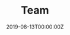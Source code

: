 ---
title: "Team"  # Add a page title.
summary: ""  # Add a page description.
date: "2019-08-13T00:00:00Z"  # Add today's date.
type: "widget_page"  # Page type is a Widget Page
---